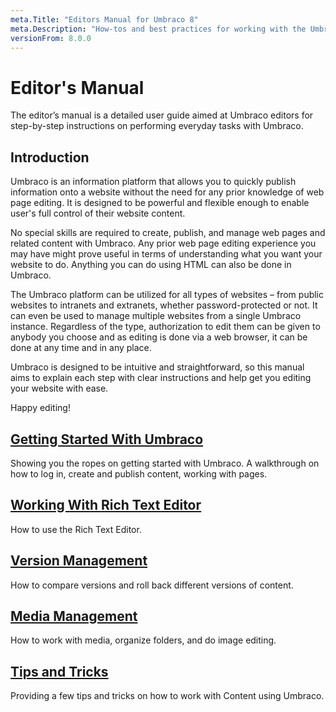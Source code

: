 ```yaml
---
meta.Title: "Editors Manual for Umbraco 8"
meta.Description: "How-tos and best practices for working with the Umbraco backoffice as a content editor."
versionFrom: 8.0.0
---
```


# Editor's Manual

The editor’s manual is a detailed user guide aimed at Umbraco editors for step-by-step instructions on performing everyday tasks with Umbraco.

## Introduction

Umbraco is an information platform that allows you to quickly publish information onto a website without the need for any prior knowledge of web page editing. It is designed to be  powerful and flexible enough to enable user's full control of their website content.

No special skills are required to create, publish, and manage web pages and related content with Umbraco. Any prior web page editing experience you may have might prove useful in terms of understanding what you want your website to do. Anything you can do using HTML can also be done in Umbraco.

The Umbraco platform can be utilized for all types of websites – from public websites to intranets and extranets, whether password-protected or not. It can even be used to manage multiple websites from a single Umbraco instance. Regardless of the type, authorization to edit them can be given to anybody you choose and as editing is done via a web browser, it can be done at any time and in any place.

Umbraco is designed to be intuitive and straightforward, so this manual aims to explain each step with clear instructions and help get you editing your website with ease.

Happy editing!

## [Getting Started With Umbraco](Getting-Started-With-Umbraco/)

Showing you the ropes on getting started with Umbraco. A walkthrough on how to log in, create and publish content, working with pages.

## [Working With Rich Text Editor](Working-with-Content/)

How to use the Rich Text Editor.

## [Version Management](Version-Management/)

How to compare versions and roll back different versions of content.

## [Media Management](Media-Management/)

How to work with media, organize folders, and do image editing.

## [Tips and Tricks](Tips-and-Tricks/)

Providing a few tips and tricks on how to work with Content using Umbraco.

